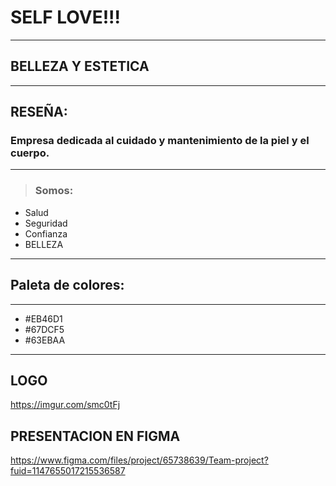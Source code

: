 
# SELF LOVE!!!

---

## BELLEZA Y ESTETICA

---

## RESEÑA:

### Empresa dedicada al cuidado y mantenimiento de la piel y el cuerpo.
---
> ### Somos:
- Salud 
- Seguridad
- Confianza
- BELLEZA

---
## Paleta de colores:
---
- #EB46D1
- #67DCF5
- #63EBAA
---
## LOGO
https://imgur.com/smc0tFj

## PRESENTACION EN FIGMA
https://www.figma.com/files/project/65738639/Team-project?fuid=1147655017215536587
